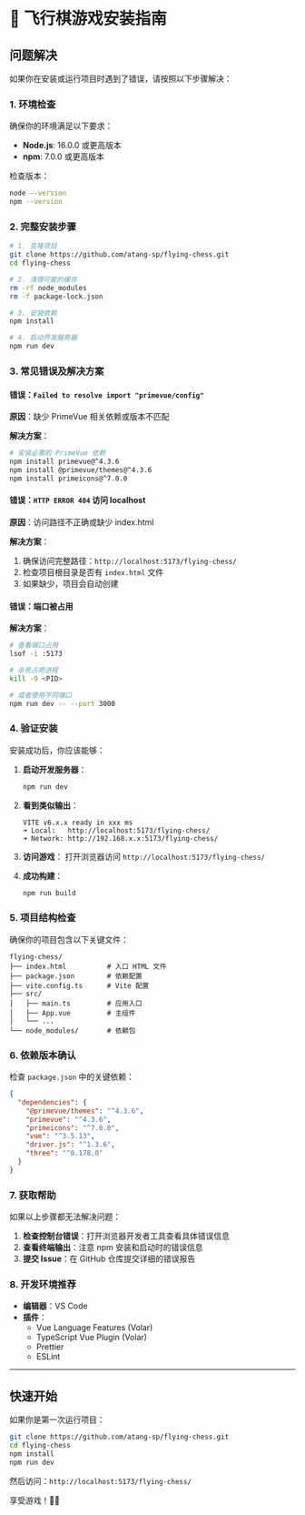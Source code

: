 # 🚀 飞行棋游戏安装指南

## 问题解决

如果你在安装或运行项目时遇到了错误，请按照以下步骤解决：

### 1. 环境检查

确保你的环境满足以下要求：

- **Node.js**: 16.0.0 或更高版本
- **npm**: 7.0.0 或更高版本

检查版本：

```bash
node --version
npm --version
```

### 2. 完整安装步骤

```bash
# 1. 克隆项目
git clone https://github.com/atang-sp/flying-chess.git
cd flying-chess

# 2. 清理可能的缓存
rm -rf node_modules
rm -f package-lock.json

# 3. 安装依赖
npm install

# 4. 启动开发服务器
npm run dev
```

### 3. 常见错误及解决方案

#### 错误：`Failed to resolve import "primevue/config"`

**原因**：缺少 PrimeVue 相关依赖或版本不匹配

**解决方案**：

```bash
# 安装必需的 PrimeVue 依赖
npm install primevue@^4.3.6
npm install @primevue/themes@^4.3.6
npm install primeicons@^7.0.0
```

#### 错误：`HTTP ERROR 404` 访问 localhost

**原因**：访问路径不正确或缺少 index.html

**解决方案**：

1. 确保访问完整路径：`http://localhost:5173/flying-chess/`
2. 检查项目根目录是否有 `index.html` 文件
3. 如果缺少，项目会自动创建

#### 错误：端口被占用

**解决方案**：

```bash
# 查看端口占用
lsof -i :5173

# 杀死占用进程
kill -9 <PID>

# 或者使用不同端口
npm run dev -- --port 3000
```

### 4. 验证安装

安装成功后，你应该能够：

1. **启动开发服务器**：

   ```bash
   npm run dev
   ```

2. **看到类似输出**：

   ```
   VITE v6.x.x ready in xxx ms
   ➜ Local:   http://localhost:5173/flying-chess/
   ➜ Network: http://192.168.x.x:5173/flying-chess/
   ```

3. **访问游戏**：
   打开浏览器访问 `http://localhost:5173/flying-chess/`

4. **成功构建**：
   ```bash
   npm run build
   ```

### 5. 项目结构检查

确保你的项目包含以下关键文件：

```
flying-chess/
├── index.html          # 入口 HTML 文件
├── package.json        # 依赖配置
├── vite.config.ts      # Vite 配置
├── src/
│   ├── main.ts         # 应用入口
│   ├── App.vue         # 主组件
│   └── ...
└── node_modules/       # 依赖包
```

### 6. 依赖版本确认

检查 `package.json` 中的关键依赖：

```json
{
  "dependencies": {
    "@primevue/themes": "^4.3.6",
    "primevue": "^4.3.6",
    "primeicons": "^7.0.0",
    "vue": "^3.5.13",
    "driver.js": "^1.3.6",
    "three": "^0.178.0"
  }
}
```

### 7. 获取帮助

如果以上步骤都无法解决问题：

1. **检查控制台错误**：打开浏览器开发者工具查看具体错误信息
2. **查看终端输出**：注意 npm 安装和启动时的错误信息
3. **提交 Issue**：在 GitHub 仓库提交详细的错误报告

### 8. 开发环境推荐

- **编辑器**：VS Code
- **插件**：
  - Vue Language Features (Volar)
  - TypeScript Vue Plugin (Volar)
  - Prettier
  - ESLint

---

## 快速开始

如果你是第一次运行项目：

```bash
git clone https://github.com/atang-sp/flying-chess.git
cd flying-chess
npm install
npm run dev
```

然后访问：`http://localhost:5173/flying-chess/`

享受游戏！🎲✨
